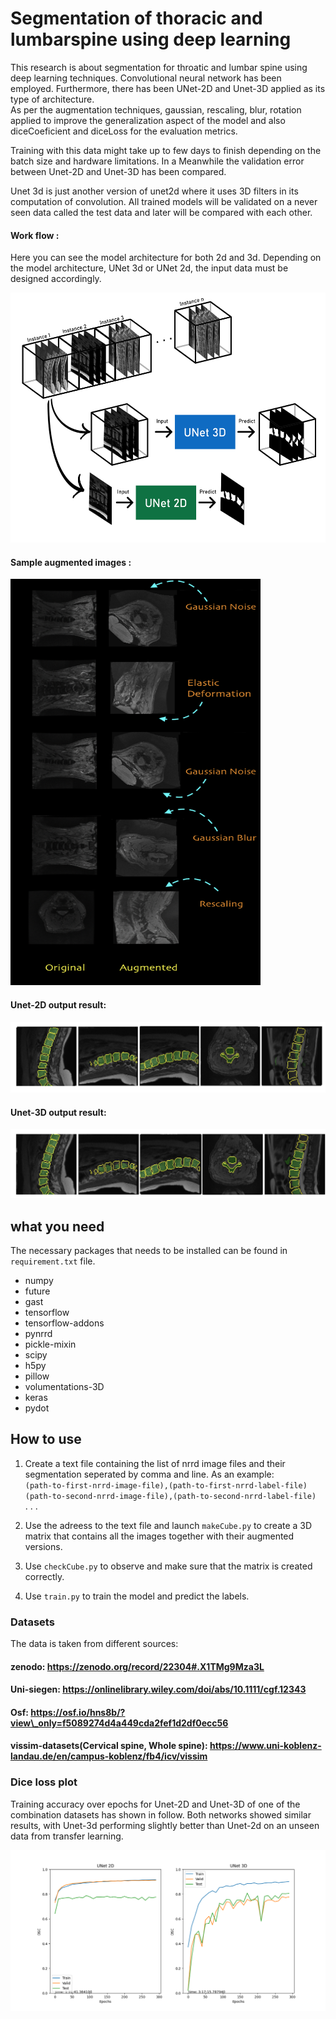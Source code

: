 # Segmentation of thoracic and lumbarspine using deep learning

This research is about segmentation for throatic and lumbar spine using deep learning techniques. Convolutional neural network has been employed. Furthermore, there has been UNet-2D and Unet-3D applied as its type of architecture.  
As per the augmentation techniques, gaussian, rescaling, blur, rotation applied to improve the generalization aspect of the model and also diceCoeficient and diceLoss for the evaluation metrics.

Training with this data might take up to few days to finish depending on the batch size and hardware limitations. In a Meanwhile the validation error between Unet-2D and Unet-3D has been compared.

Unet 3d is just another version of unet2d where it uses 3D filters in its computation of convolution. 
All trained models will be validated on a never seen data called the test data and later will be compared with each other.

#### Work flow :
Here you can see the model architecture for both 2d and 3d. 
Depending on the model architecture, UNet 3d or UNet 2d, the input data must be designed accordingly. 

<img src="images/cube.jpg" height="400">

#### Sample augmented images :

<img src="images/augmentation.png" height="650" width="400">

#### Unet-2D output result:
<img src="images/unet2d.png">

#### Unet-3D output result:
<img src="images/unet3d.png">

## what you need 

The necessary packages that needs to be installed can be found in `requirement.txt` file.

- numpy
- future
- gast
- tensorflow
- tensorflow-addons
- pynrrd
- pickle-mixin
- scipy
- h5py
- pillow
- volumentations-3D
- keras
- pydot


## How to use
1. Create a text file containing the list of nrrd image files and their segmentation seperated by comma and line. As an example: </br>
	 `(path-to-first-nrrd-image-file),(path-to-first-nrrd-label-file)` </br>
	 `(path-to-second-nrrd-image-file),(path-to-second-nrrd-label-file)` </br>
		.
		.
		.
		 
2. Use the adreess to the text file and launch `makeCube.py` to create a 3D matrix that contains all the images together with their augmented versions.</br>
3. Use `checkCube.py` to observe and make sure that the matrix is created correctly. </br>
4. Use `train.py` to train the model and predict the labels.</br>

### Datasets

The data is taken from different sources:

#### zenodo: https://zenodo.org/record/22304#.X1TMg9Mza3L </br>
#### Uni-siegen: https://onlinelibrary.wiley.com/doi/abs/10.1111/cgf.12343  </br>
#### Osf: https://osf.io/hns8b/?view\_only=f5089274d4a449cda2fef1d2df0ecc56  </br>
#### vissim-datasets(Cervical spine, Whole spine): https://www.uni-koblenz-landau.de/en/campus-koblenz/fb4/icv/vissim

### Dice loss plot

Training accuracy over epochs for Unet-2D and Unet-3D of one of the combination datasets has shown in follow.
Both networks showed similar results, with Unet-3d performing slightly better than Unet-2d on an unseen data from transfer learning.

<img src="images/accuracy.png">



